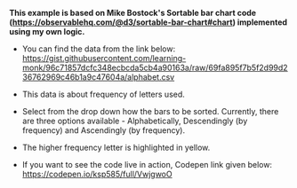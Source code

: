 **This example is based on Mike Bostock's Sortable bar chart code (https://observablehq.com/@d3/sortable-bar-chart#chart) implemented using my own logic.**

- You can find the data from the link below:
  https://gist.githubusercontent.com/learning-monk/96c71857dcfc348ecbcda5cb4a90163a/raw/69fa895f7b5f2d99d236762969c46b1a9c47604a/alphabet.csv

- This data is about frequency of letters used.

- Select from the drop down how the bars to be sorted. Currently, there are three options available - Alphabetically, Descendingly (by frequency) and Ascendingly (by frequency).

- The higher frequency letter is highlighted in yellow.

- If you want to see the code live in action, Codepen link given below:
  https://codepen.io/ksp585/full/VwjgwoO

